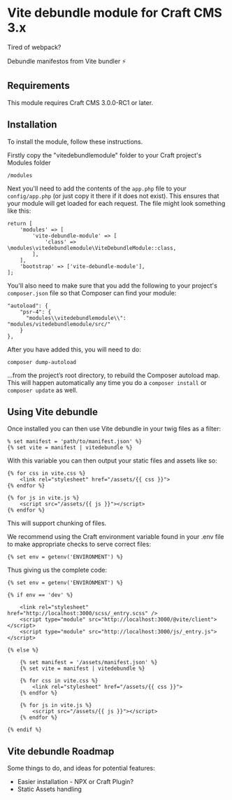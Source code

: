 # Vite debundle module for Craft CMS 3.x

Tired of webpack?

Debundle manifestos from Vite bundler ⚡️

## Requirements

This module requires Craft CMS 3.0.0-RC1 or later.

## Installation

To install the module, follow these instructions.

Firstly copy the "vitedebundlemodule" folder to your Craft project's Modules folder

```
/modules
```

Next you'll need to add the contents of the `app.php` file to your `config/app.php` (or just copy it there if it does not exist). This ensures that your module will get loaded for each request. The file might look something like this:
```
return [
    'modules' => [
        'vite-debundle-module' => [
            'class' => \modules\vitedebundlemodule\ViteDebundleModule::class,
        ],
    ],
    'bootstrap' => ['vite-debundle-module'],
];
```
You'll also need to make sure that you add the following to your project's `composer.json` file so that Composer can find your module:

    "autoload": {
        "psr-4": {
          "modules\\vitedebundlemodule\\": "modules/vitedebundlemodule/src/"
        }
    },

After you have added this, you will need to do:

    composer dump-autoload

 …from the project’s root directory, to rebuild the Composer autoload map. This will happen automatically any time you do a `composer install` or `composer update` as well.

## Using Vite debundle

Once installed you can then use Vite debundle in your twig files as a filter:

```
% set manifest = 'path/to/manifest.json' %}
{% set vite = manifest | vitedebundle %}
```

With this variable you can then output your static files and assets like so:

```
{% for css in vite.css %}
    <link rel="stylesheet" href="/assets/{{ css }}">
{% endfor %}

{% for js in vite.js %}
    <script src="/assets/{{ js }}"></script>
{% endfor %}
```

This will support chunking of files.

We recommend using the Craft environment variable found in your .env file to make appropriate checks to serve correct files:

```
{% set env = getenv('ENVIRONMENT') %}
```

Thus giving us the complete code:

```
{% set env = getenv('ENVIRONMENT') %}

{% if env == 'dev' %}

    <link rel="stylesheet" href="http://localhost:3000/scss/_entry.scss" />
    <script type="module" src="http://localhost:3000/@vite/client"></script>
    <script type="module" src="http://localhost:3000/js/_entry.js"></script>

{% else %}

    {% set manifest = '/assets/manifest.json' %}
    {% set vite = manifest | vitedebundle %}

    {% for css in vite.css %}
        <link rel="stylesheet" href="/assets/{{ css }}">
    {% endfor %}

    {% for js in vite.js %}
        <script src="/assets/{{ js }}"></script>
    {% endfor %}

{% endif %}
```

## Vite debundle Roadmap

Some things to do, and ideas for potential features:

* Easier installation - NPX or Craft Plugin?
* Static Assets handling

